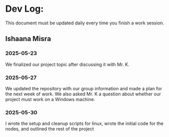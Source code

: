 # Dev Log:

This document must be updated daily every time you finish a work session.

## Ishaana Misra

### 2025-05-23
We finalized our project topic after discussing it with Mr. K.

### 2025-05-27
We updated the repository with our group information and made a plan for the next week of work. We also asked Mr. K a question about whether our project must work on a Windows machine.

### 2025-05-30
I wrote the setup and cleanup scripts for linux, wrote the initial code for the nodes, and outlined the rest of the project
